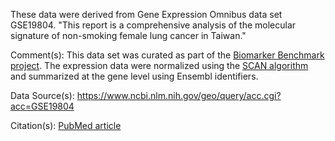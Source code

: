 These data were derived from Gene Expression Omnibus data set GSE19804. "This report is a comprehensive analysis of the molecular signature of non-smoking female lung cancer in Taiwan."

Comment(s): This data set was curated as part of the [Biomarker Benchmark project](https://osf.io/ssk3t/). The expression data were normalized using the [SCAN algorithm](https://bioconductor.org/packages/release/bioc/html/SCAN.UPC.html) and summarized at the gene level using Ensembl identifiers.

Data Source(s): https://www.ncbi.nlm.nih.gov/geo/query/acc.cgi?acc=GSE19804

Citation(s): [PubMed article](https://www.ncbi.nlm.nih.gov/pubmed/20802022)
